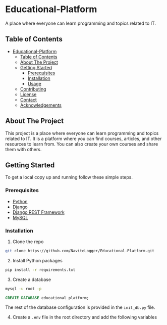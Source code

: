 # Educational-Platform

A place where everyone can learn programming and topics related to IT.

## Table of Contents

- [Educational-Platform](#educational-platform)
  - [Table of Contents](#table-of-contents)
  - [About The Project](#about-the-project)
  - [Getting Started](#getting-started)
    - [Prerequisites](#prerequisites)
    - [Installation](#installation)
    - [Usage](#usage)
  - [Contributing](#contributing)
  - [License](#license)
  - [Contact](#contact)
  - [Acknowledgements](#acknowledgements)

## About The Project

This project is a place where everyone can learn programming and topics related to IT. It is a platform where you can find courses, articles, and other resources to learn from. You can also create your own courses and share them with others.

## Getting Started

To get a local copy up and running follow these simple steps.

### Prerequisites

- [Python](https://www.python.org/downloads/)
- [Django](https://www.djangoproject.com/download/)
- [Django REST Framework](https://www.django-rest-framework.org/#installation)
- [MySQL](https://www.mysql.com/downloads/)

### Installation

1. Clone the repo

```sh
git clone https://github.com/NaviteLogger/Educational-Platform.git
```

2. Install Python packages

```sh
pip install -r requirements.txt
```

3. Create a database

```sh
mysql -u root -p
```

```sql
CREATE DATABASE educational_platform;
```

The rest of the database configuration is provided in the `init_db.py` file.

4. Create a `.env` file in the root directory and add the following variables

```env
